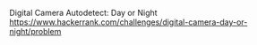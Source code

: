 Digital Camera Autodetect: Day or Night
https://www.hackerrank.com/challenges/digital-camera-day-or-night/problem

